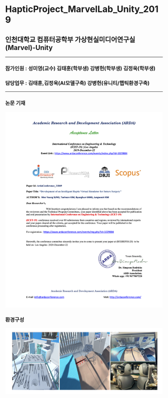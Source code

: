 # HapticProject_MarvelLab_Unity_2019
## 인천대학교 컴퓨터공학부 가상현실미디어연구실(Marvel)-Unity 
- - - 
### 참가인원 : 성미영(교수) 김태훈(학부생) 강병헌(학부생) 김정욱(학부생) 
### 담당업무 : 김태훈,김정욱(AI모델구축) 강병헌(유니티/햅틱환경구축)
- - -
### 논문 기재
![src1](https://github.com/HardBird/HapticProject_MarvelLab_Unity_2019/blob/main/images/image00.png?raw=true)
### 환경구성 
![src2](https://github.com/HardBird/HapticProject_MarvelLab_Unity_2019/blob/main/images/image01.png?raw=true)
